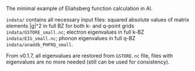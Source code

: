 The minimal example of Eliahsberg function calculation in Al.

`indata/` contains all necessary input files: squared absolute values of matrix elements |g|^2 in full BZ for both k- and q-point grids `indata/GSTORE_small.nc`; electron eigenvalues in full k-BZ `indata/EIG_small.nc`; phonon eigenvalues in full q-BZ `indata/anaddb_PHFRQ_small`.

From v0.1.7, all eigenvalues are restored from `GSTORE.nc` file, files with eigenvalues are no more needed (still can be used for consistency).